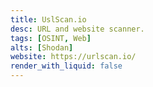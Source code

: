 ```yaml
---
title: UslScan.io
desc: URL and website scanner.
tags: [OSINT, Web]
alts: [Shodan]
website: https://urlscan.io/
render_with_liquid: false
---
```

